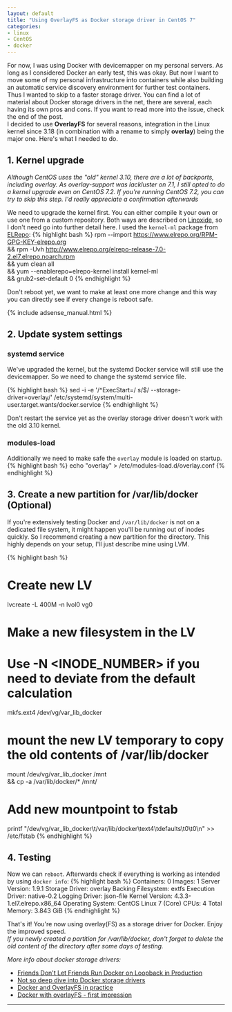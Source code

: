 ```yaml
---
layout: default
title: "Using OverlayFS as Docker storage driver in CentOS 7"
categories:
- linux
- CentOS
- docker
---
```


For now, I was using Docker with devicemapper on my personal servers. As long as I considered Docker an early test, this was okay. But now I want to move some of my personal infrastructure into containers while also building an automatic service discovery environment for further test containers. Thus I wanted to skip to a faster storage driver. You can find a lot of material about Docker storage drivers in the net, there are several, each having its own pros and cons. If you want to read more into the issue, check the end of the post.  
I decided to use **OverlayFS** for several reasons, integration in the Linux kernel since 3.18 (in combination with a rename to simply **overlay**) being the major one. Here's what I needed to do.
<!--more-->

## 1. Kernel upgrade
*Although CentOS uses the "old" kernel 3.10, there are a lot of backports, including overlay. As overlay-support was lackluster on 7.1, I still opted to do a kernel upgrade even on CentOS 7.2. If you're running CentOS 7.2, you can try to skip this step. I'd really appreciate a confirmation afterwards*

We need to upgrade the kernel first. You can either compile it your own or use one from a custom repository. Both ways are described on [Linoxide](http://linoxide.com/linux-how-to/upgrade-linux-kernel-stable-3-18-4-centos/), so I don't need go into further detail here. I used the `kernel-ml` package from [ELRepo](https://elrepo.org/tiki/tiki-index.php):
{% highlight bash %}
rpm --import https://www.elrepo.org/RPM-GPG-KEY-elrepo.org \
&& rpm -Uvh http://www.elrepo.org/elrepo-release-7.0-2.el7.elrepo.noarch.rpm \
&& yum clean all \
&& yum --enablerepo=elrepo-kernel install kernel-ml \
&& grub2-set-default 0
{% endhighlight %}

Don't reboot yet, we want to make at least one more change and this way you can directly see if every change is reboot safe.

{% include adsense_manual.html %}

## 2. Update system settings

### systemd service
We've upgraded the kernel, but the systemd Docker service will still use the devicemapper. So we need to change the systemd service file.

{% highlight bash %}
sed -i -e '/^ExecStart=/ s/$/ --storage-driver=overlay/' /etc/systemd/system/multi-user.target.wants/docker.service
{% endhighlight %}

Don't restart the service yet as the overlay storage driver doesn't work with the old 3.10 kernel.

### modules-load

Additionally we need to make safe the `overlay` module is loaded on startup.
{% highlight bash %}
echo "overlay" > /etc/modules-load.d/overlay.conf
{% endhighlight %}

## 3. Create a new partition for /var/lib/docker (Optional)
If you're extensively testing Docker and `/var/lib/docker` is not on a dedicated file system, it might happen you'll be running out of inodes quickly. So I recommend creating a new partition for the directory. This highly depends on your setup, I'll just describe mine using LVM.

{% highlight bash %}
# Create new LV
lvcreate -L 400M -n lvol0 vg0
# Make a new filesystem in the LV
# Use -N <INODE_NUMBER> if you need to deviate from the default calculation
mkfs.ext4 /dev/vg/var_lib_docker
# mount the new LV temporary to copy the old contents of /var/lib/docker
mount /dev/vg/var_lib_docker /mnt \
&& cp -a /var/lib/docker/* /mnt/
# Add new mountpoint to fstab
printf "/dev/vg/var_lib_docker\t/var/lib/docker\text4\tdefaults\t0\t0\n" >> /etc/fstab
{% endhighlight %}

## 4. Testing
Now we can `reboot`. Afterwards check if everything is working as intended by using `docker info`:
{% highlight bash %}
Containers: 0
Images: 1
Server Version: 1.9.1
Storage Driver: overlay
 Backing Filesystem: extfs
Execution Driver: native-0.2
Logging Driver: json-file
Kernel Version: 4.3.3-1.el7.elrepo.x86_64
Operating System: CentOS Linux 7 (Core)
CPUs: 4
Total Memory: 3.843 GiB
{% endhighlight %}

That's it! You're now using overlay(FS) as a storage driver for Docker. Enjoy the improved speed.  
*If you newly created a partition for /var/lib/docker, don't forget to delete the old content of the directory after some days of testing.*


 *More info about docker storage drivers:*


 * [Friends Don't Let Friends Run Docker on Loopback in Production](https://www.projectatomic.io/blog/2015/06/notes-on-fedora-centos-and-docker-storage-drivers/)
 * [Not so deep dive into Docker storage drivers](https://jpetazzo.github.io/assets/2015-03-03-not-so-deep-dive-into-docker-storage-drivers.html#1)
 * [Docker and OverlayFS in practice](https://docs.docker.com/engine/userguide/storagedriver/overlayfs-driver/#overlayfs-and-docker-performance)
 * [Docker with overlayFS - first impression](http://blog.cloud66.com/docker-with-overlayfs-first-impression/)

 ---

